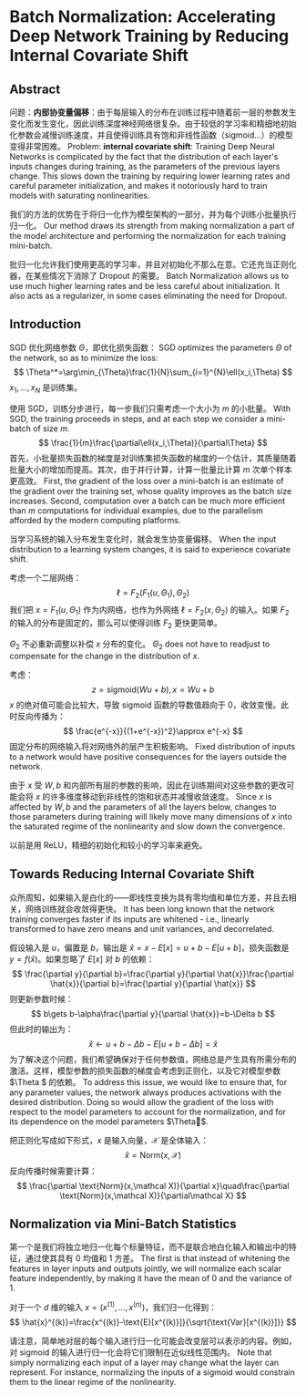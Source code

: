 # Batch Normalization: Accelerating Deep Network Training by Reducing Internal Covariate Shift

## Abstract

问题：**内部协变量偏移**：由于每层输入的分布在训练过程中随着前一层的参数发生变化而发生变化，因此训练深度神经网络很复杂。由于较低的学习率和精细地初始化参数会减慢训练速度，并且使得训练具有饱和非线性函数（sigmoid...）的模型变得非常困难。
Problem: **internal covariate shift**: Training Deep Neural Networks is complicated by the fact that the distribution of each layer's inputs changes during training, as the parameters of the previous layers change. This slows down the training by requiring lower learning rates and careful parameter initialization, and makes it notoriously hard to train models with saturating nonlinearities.

我们的方法的优势在于将归一化作为模型架构的一部分，并为每个训练小批量执行归一化。
Our method draws its strength from making normalization a part of the model architecture and performing the normalization for each training mini-batch.

批归一化允许我们使用更高的学习率，并且对初始化不那么在意。它还充当正则化器，在某些情况下消除了 Dropout 的需要。
Batch Normalization allows us to use much higher learning rates and be less careful about initialization. It also acts as a regularizer, in some cases eliminating the need for Dropout.

## Introduction

SGD 优化网络参数 $\Theta$，即优化损失函数：
SGD optimizes the parameters $\Theta$ of the network, so as to minimize the loss:
$$
\Theta^*=\arg\min_{\Theta}\frac{1}{N}\sum_{i=1}^{N}\ell(x_i,\Theta)
$$
$x_1,\dots,x_N$ 是训练集。

使用 SGD，训练分步进行，每一步我们只需考虑一个大小为 $m$ 的小批量。
With SGD, the training proceeds in steps, and at each step we consider a mini-batch of size $m$.
$$
\frac{1}{m}\frac{\partial\ell(x_i,\Theta)}{\partial\Theta}
$$
首先，小批量损失函数的梯度是对训练集损失函数的梯度的一个估计，其质量随着批量大小的增加而提高。其次，由于并行计算，计算一批量比计算 $m$ 次单个样本更高效。
First, the gradient of the loss over a mini-batch is an estimate of the gradient over the training set, whose quality improves as the batch size increases. Second, computation over a batch can be much more efficient than $m$ computations for individual examples, due to the parallelism afforded by the modern computing platforms.

当学习系统的输入分布发生变化时，就会发生协变量偏移。
When the input distribution to a learning system changes, it is said to experience covariate shift.

考虑一个二层网络：
$$
\ell=F_2(F_1(u,\Theta_1),\Theta_2)
$$
我们把 $x=F_1(u,\Theta_1)$ 作为内网络，也作为外网络 $\ell=F_2(x,\Theta_2)$ 的输入。如果 $F_2$ 的输入的分布是固定的，那么可以使得训练 $F_2$ 更快更简单。

$\Theta_2$ 不必重新调整以补偿 $x$ 分布的变化。
$\Theta_2$ does not have to readjust to compensate for the change in the distribution of $x$.

考虑：
$$
z=\text{sigmoid}(Wu+b),x=Wu+b
$$
$x$​ 的绝对值可能会比较大，导致 sigmoid 函数的导数值趋向于 0，收敛变慢。此时反向传播为：
$$
\frac{e^{-x}}{(1+e^{-x})^2}\approx e^{-x}
$$
固定分布的网络输入将对网络外的层产生积极影响。
Fixed distribution of inputs to a network would have positive consequences for the layers outside the network.

由于 $x$ 受 $W,b$ 和内部所有层的参数的影响，因此在训练期间对这些参数的更改可能会将 $x$ 的许多维度移动到非线性的饱和状态并减慢收敛速度。
Since $x$ is affected by $W, b$ and the parameters of all the layers below, changes to those parameters during training will likely move many dimensions of $x$ into the saturated regime of the nonlinearity and slow down the convergence.

以前是用 ReLU，精细的初始化和较小的学习率来避免。

## Towards Reducing Internal Covariate Shift

众所周知，如果输入是白化的——即线性变换为具有零均值和单位方差，并且去相关，网络训练就会收敛得更快。
It has been long known that the network training converges faster if its inputs are whitened - i.e., linearly transformed to have zero means and unit variances, and decorrelated.

假设输入是 $u$，偏置是 $b$，输出是 $\hat{x}=x-E[x]=u+b-E[u+b]$，损失函数是 $y=f(\hat{x})$​ 。如果忽略了 $E[x]$ 对 $b$ 的依赖：
$$
\frac{\partial y}{\partial b}=\frac{\partial y}{\partial \hat{x}}\frac{\partial \hat{x}}{\partial b}=\frac{\partial y}{\partial \hat{x}}
$$
则更新参数时候：
$$
b\gets b-\alpha\frac{\partial y}{\partial \hat{x}}=b-\Delta b
$$
但此时的输出为：
$$
\hat{x}\gets u+b-\Delta b-E[u+b-\Delta b]=\hat{x}
$$
为了解决这个问题，我们希望确保对于任何参数值，网络总是产生具有所需分布的激活。这样，模型参数的损失函数的梯度会考虑到正则化，以及它对模型参数 $\Theta $ 的依赖。
To address this issue, we would like to ensure that, for any parameter values, the network always produces activations with the desired distribution. Doing so would allow the gradient of the loss with respect to the model parameters to account for the normalization, and for its dependence on the model parameters $\Theta$.

把正则化写成如下形式，$x$ 是输入向量，$\mathcal X$ 是全体输入：
$$
\hat{x}=\text{Norm}(x,\mathcal X)
$$
反向传播时候需要计算：
$$
\frac{\partial \text{Norm}(x,\mathcal X)}{\partial x}\quad\frac{\partial \text{Norm}(x,\mathcal X)}{\partial\mathcal X}
$$


## Normalization via Mini-Batch Statistics

第一个是我们将独立地归一化每个标量特征，而不是联合地白化输入和输出中的特征，通过使其具有 0 均值和 1 方差。
The first is that instead of whitening the features in layer inputs and outputs jointly, we will normalize each scalar feature independently, by making it have the mean of 0 and the variance of 1.

对于一个 $d$ 维的输入 $x=(x^{(1)},\dots,x^{(n)})$，我们归一化得到：
$$
\hat{x}^{(k)}=\frac{x^{(k)}-\text{E}[x^{(k)}]}{\sqrt{\text{Var}[x^{(k)}]}}
$$

请注意，简单地对层的每个输入进行归一化可能会改变层可以表示的内容。例如，对 sigmoid 的输入进行归一化会将它们限制在近似线性范围内。
Note that simply normalizing each input of a layer may change what the layer can represent. For instance, normalizing the inputs of a sigmoid would constrain them to the linear regime of the nonlinearity.



















